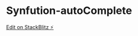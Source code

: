 # Synfution-autoComplete

[Edit on StackBlitz ⚡️](https://stackblitz.com/edit/angular-gc1ykg-mwfx6a)